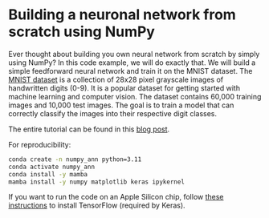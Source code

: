 # Building a neuronal network from scratch using NumPy

Ever thought about building you own neural network from scratch by simply using NumPy? In this code example, we will do exactly that. We will build a simple feedforward neural network and train it on the MNIST dataset. The [MNIST dataset](https://en.wikipedia.org/wiki/MNIST_database) is a collection of 28x28 pixel grayscale images of handwritten digits (0-9). It is a popular dataset for getting started with machine learning and computer vision. The dataset contains 60,000 training images and 10,000 test images. The goal is to train a model that can correctly classify the images into their respective digit classes.

The entire tutorial can be found in this [blog post](https://www.fabriziomusacchio.com/blog/2024-02-25-ann_from_scratch_using_numpy/).

For reproducibility:

```bash
conda create -n numpy_ann python=3.11
conda activate numpy_ann
conda install -y mamba
mamba install -y numpy matplotlib keras ipykernel
```

If you want to run the code on an Apple Silicon chip, follow [these instructions](https://www.fabriziomusacchio.com/blog/2022-11-10-apple_silicon_and_tensorflow/) to install TensorFlow (required by Keras).



